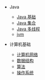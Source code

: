 - Java

  - [Java 基础](./docs/Java基础.md)
  - [Java 集合](./docs/Java集合.md)
  - [Java 多线程](./docs/Java并发.md)
  - [jvm](./docs/b-4jvm.md)

- 计算机基础

  - [计算机网络](./docs/c-1计算机网络.md)
  - [数据结构](./docs/c-2数据结构.md)
  - [算法](./docs/c-3算法.md)
  - [操作系统](./docs/c-4操作系统.md)
